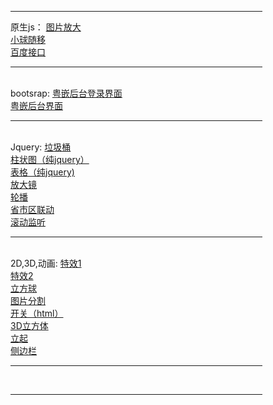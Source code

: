 <hr style="border:3 double #987cb9" width="80%" color=#987cb9 SIZE=3>
原生js：
<a href="https://zsfbest.github.io/京东放大.html">图片放大</a><br />
<a href="https://zsfbest.github.io/小球移动.html">小球随移</a><br />
<a href="https://zsfbest.github.io/ajax/%E7%99%BE%E5%BA%A6/syfu.html">百度接口</a><br />
<HR style="FILTER: alpha(opacity=100,finishopacity=0,style=3)" width="80%" color=#987cb9 SIZE=3>
<br />
    bootsrap:
    <a href="https://zsfbest.github.io/bootstrap/粤嵌后台/HW/login.html" target="_blank">粤嵌后台登录界面<br /></a>
		<a href="https://zsfbest.github.io/bootstrap/粤嵌后台/HW/list.html">粤嵌后台界面</a><br />
<HR style="FILTER: alpha(opacity=100,finishopacity=0,style=3)" width="80%" color=#987cb9 SIZE=3>
<br />
        Jquery:
		<a href="https://zsfbest.github.io/纯jquery/垃圾桶">垃圾桶</a><br />
		<a href="https://zsfbest.github.io/纯jquery/HW01.html">柱状图（纯jquery）</a><br />
		<a href="https://zsfbest.github.io/纯jquery/HW02.html">表格（纯jquery)</a><br />
		<a href="https://zsfbest.github.io/纯jquery/放大镜.html">放大镜</a><br />
		<a href="https://zsfbest.github.io/纯jquery/轮播.html">轮播</a><br />
		<a href="https://zsfbest.github.io/三级联动&交互/HW01.html">省市区联动</a><br />
		<a href="https://zsfbest.github.io/三级联动&交互/HW02.html">滚动监听</a><br />
<HR style="FILTER: alpha(opacity=100,finishopacity=0,style=3)" width="80%" color=#987cb9 SIZE=3>
<br />
        2D,3D,动画:
		<a href="https://zsfbest.github.io/合班后/circle.html">特效1</a><br />
		<a href="https://zsfbest.github.io/合班后/hovereffect.html">特效2</a><br />
		<a href="https://zsfbest.github.io/合班后/zsfcircle.html">立方球</a><br />
		<a href="https://zsfbest.github.io/合班后/分割.html">图片分割</a><br />
		<a href="https://zsfbest.github.io/合班后/开关.html">开关（html）</a><br />
		<a href="https://zsfbest.github.io/合班后/立方体.html">3D立方体</a><br />
		<a href="https://zsfbest.github.io/合班后/立起.html">立起</a><br />
		<a href="https://zsfbest.github.io/nav.html">侧边栏</a><br />
        <HR style="FILTER: alpha(opacity=100,finishopacity=0,style=3)" width="80%" color=#987cb9 SIZE=3>

<br />
<hr style="border:3 double #987cb9" width="80%" color=#987cb9 SIZE=3>
